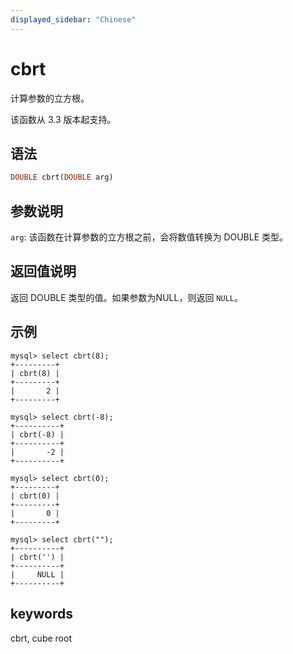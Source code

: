 ```yaml
---
displayed_sidebar: "Chinese"
---
```


# cbrt



计算参数的立方根。

该函数从 3.3 版本起支持。

## 语法

```Haskell
DOUBLE cbrt(DOUBLE arg)
```

## 参数说明

`arg`: 该函数在计算参数的立方根之前，会将数值转换为 DOUBLE 类型。

## 返回值说明

返回 DOUBLE 类型的值。如果参数为NULL，则返回 `NULL`。

## 示例

```Plain
mysql> select cbrt(8);
+---------+
| cbrt(8) |
+---------+
|       2 |
+---------+

mysql> select cbrt(-8);
+----------+
| cbrt(-8) |
+----------+
|       -2 |
+----------+

mysql> select cbrt(0);
+---------+
| cbrt(0) |
+---------+
|       0 |
+---------+

mysql> select cbrt("");
+----------+
| cbrt('') |
+----------+
|     NULL |
+----------+
```

## keywords

cbrt, cube root

